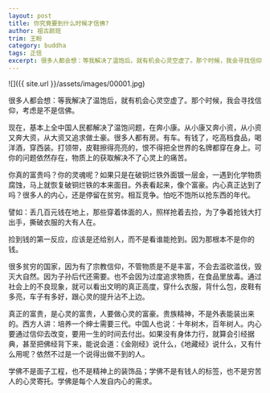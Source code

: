 ```yaml
---
layout: post
title: 你究竟要到什么时候才信佛?
author: 祖古颜班
trim: 王盼
category: buddha
tags: 正信
excerpt: 很多人都会想：等我解决了温饱后，就有机会心灵空虚了。那个时候，我会寻找信仰，考虑是不是信佛。
---
```


![]({{ site.url }}/assets/images/00001.jpg)

很多人都会想：等我解决了温饱后，就有机会心灵空虚了。那个时候，我会寻找信仰，考虑是不是信佛。

现在，基本上全中国人民都解决了温饱问题，在奔小康。从小康又奔小资，从小资又奔大资，从大资又追求做土豪。很多人都有房。有车。有钱了，吃高档食品，喝洋酒，穿西装。打领带，皮鞋擦得亮亮的，恨不得把全世界的名牌都穿在身上。可你的问题依然存在，物质上的获取解决不了心灵上的痛苦。

你真的富贵吗？你的灵魂呢？如果只是在破铜烂铁外面镀一层金，一遇到化学物质腐蚀，马上就恢复破铜烂铁的本来面目。外表看起来，像个富豪。内心真正达到了吗？很多人的内心，还是停留在贫穷。相互竞争。怕吃不饱所以抢东西的年代。

譬如：丢几百元钱在地上，那些穿着体面的人，照样抢着去捡，为了争着抢钱大打出手，撕破衣服的大有人在。

捡到钱的第一反应，应该是还给别人，而不是看谁能抢到。因为那根本不是你的钱。

很多贫穷的国家，因为有了宗教信仰，不管物质是不是丰富，不会去滥砍滥伐，毁灭大自然。因为子孙后代还需要。也不会因为过度追求物质，在食品里放毒。通过社会上的不良现象，就可以看出文明的真正高度，穿什么衣服，背什么包，皮鞋有多亮，车子有多好，跟心灵的提升沾不上边。

真正的富贵，是心灵的富贵，人要做心灵的富豪。贵族精神，不是外表能装出来的。西方人讲：培养一个绅士需要三代。中国人也说：十年树木，百年树人。内心要通过信仰去改变，要用一生的时间去付出。如果没有身体力行，就算会引经据典，甚至把佛经背下来，能说会道：《金刚经》说什么，《地藏经》说什么，又有什么用呢？依然不过是一个说得出做不到的人。

学佛不是面子工程，也不是精神上的装饰品；学佛不是有钱人的标签，也不是穷苦人的心灵寄托。学佛是每个人发自内心的需求。
